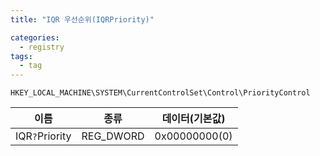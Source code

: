 ```yaml
---
title: "IQR 우선순위(IQRPriority)"

categories:
  - registry
tags:
  - tag
---
```

```
HKEY_LOCAL_MACHINE\SYSTEM\CurrentControlSet\Control\PriorityControl
```

|이름|종류|데이터(기본값)|
|---|---|---|
|IQR`?`Priority|REG_DWORD|0x00000000(0)|
